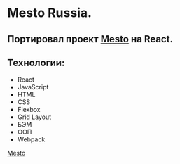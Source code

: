 # Mesto Russia.

## Портировал проект [Mesto](https://andryushayp.github.io/mesto/) на React.

## Технологии:

* React
* JavaScript
* HTML
* CSS
* Flexbox
* Grid Layout
* БЭМ
* ООП
* Webpack

[Mesto](https://andryushayp.github.io/mesto-react/)
